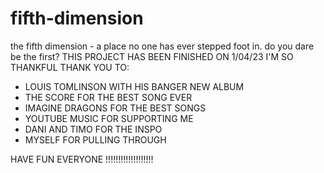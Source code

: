 # fifth-dimension
the fifth dimension - a place no one has ever stepped foot in. do you dare be the first?
THIS PROJECT HAS BEEN FINISHED ON 1/04/23
I'M SO THANKFUL
THANK YOU TO:
- LOUIS TOMLINSON WITH HIS BANGER NEW ALBUM
- THE SCORE FOR THE BEST SONG EVER
- IMAGINE DRAGONS FOR THE BEST SONGS
- YOUTUBE MUSIC FOR SUPPORTING ME
- DANI AND TIMO FOR THE INSPO
- MYSELF FOR PULLING THROUGH

HAVE FUN EVERYONE !!!!!!!!!!!!!!!!!!!
